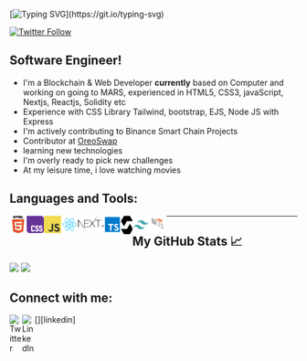 [![Typing SVG](https://readme-typing-svg.herokuapp.com?size=24&width=600&lines=Welcome+To+Chris'+GitHub+Profile!)](https://git.io/typing-svg)

[![Twitter Follow](https://img.shields.io/twitter/follow/ekomdamalu2016?color=1DA1F2&logo=twitter&style=for-the-badge)](https://twitter.com/intent/follow?original_referer=https%3A%2F%2Fgithub.com%2Fekomdamalu2016&screen_name=ekomdamalu2016)


## Software Engineer!

- I'm a Blockchain & Web Developer <b>currently</b> based on Computer and working on going to MARS, experienced in HTML5, CSS3, javaScript, Nextjs, Reactjs, Solidity etc
- Experience with CSS Library Tailwind, bootstrap, EJS, Node JS with Express
- I'm actively contributing to Binance Smart Chain Projects
- Contributor at <a href="https://github.com/oreoswap">OreoSwap</a>
- learning new technologies 
- I'm overly ready to pick new challenges
- At my leisure time, i love watching movies

## Languages and Tools:

<img align="left" alt="HTML5" width="30px" src="https://raw.githubusercontent.com/github/explore/80688e429a7d4ef2fca1e82350fe8e3517d3494d/topics/html/html.png" />
<img align="left" alt="CSS3" width="30px" src="https://raw.githubusercontent.com/github/explore/80688e429a7d4ef2fca1e82350fe8e3517d3494d/topics/css/css.png" />
<img align="left" alt="JavaScript" width="30px" src="https://raw.githubusercontent.com/github/explore/80688e429a7d4ef2fca1e82350fe8e3517d3494d/topics/javascript/javascript.png" />
<img align="left" alt="React" width="30px" src="https://raw.githubusercontent.com/github/explore/80688e429a7d4ef2fca1e82350fe8e3517d3494d/topics/react/react.png" />
<img align="left" alt="Nextjs" width="45px" src="img/nextjs.svg" />
<img align="left" alt="TypeScript" width="30px" src="img/typescript.png" />
<img align="left" alt="Solidity" width="20px" src="img/solidity.png" />
<img align="left" alt="TailWind Css" width="30px" src="img/tailwind.png" />
<img align="left" alt="Web3 js" width="30px" src="img/web3.png" />

---

## My GitHub Stats &#x1f4c8;

<p>
  <img width="48%" src="https://github-readme-stats.vercel.app/api?username=ekomic&show_icons=true&theme=tokyonight" />
  <img width="48%" src="https://github-readme-streak-stats.herokuapp.com/?user=ekomic&theme=tokyonight" />
</p>

## Connect with me:

[<img align="left" alt="Twitter " width="22px" src="https://cdn.jsdelivr.net/npm/simple-icons@v3/icons/twitter.svg" />][twitter]
[<img align="left" alt="LinkedIn" width="22px" src="https://cdn.jsdelivr.net/npm/simple-icons@v3/icons/linkedin.svg" />][linkedin]

[twitter]: https://twitter.com/btcmonie

